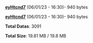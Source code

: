 [**eyHtcnd7**](/data/eyHtcnd7.txt) (06/01/23 - 16:30)- 940 bytes

[**eyHtcnd7**](/data/eyHtcnd7.txt) (06/01/23 - 16:30)- 940 bytes

**Total Datas**: 3091

**Total Size**: 19.81 MB / 19.8 MB
